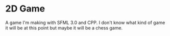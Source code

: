 # 2D Game

A game I'm making with SFML 3.0 and CPP. I don't know what kind of game it will be at this point but maybe it will be a chess game.
